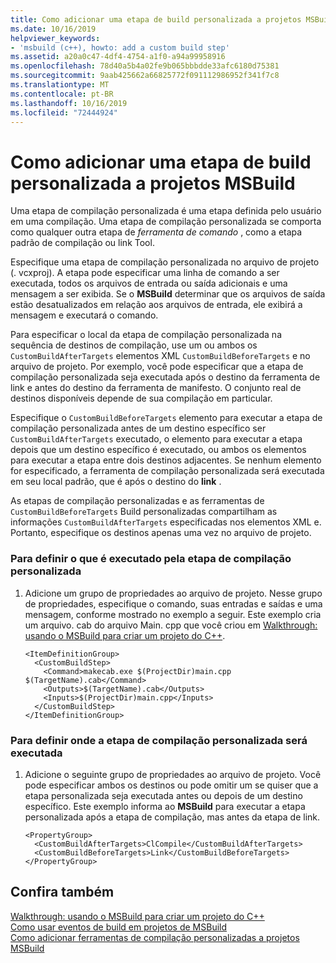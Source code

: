 ```yaml
---
title: Como adicionar uma etapa de build personalizada a projetos MSBuild
ms.date: 10/16/2019
helpviewer_keywords:
- 'msbuild (c++), howto: add a custom build step'
ms.assetid: a20a0c47-4df4-4754-a1f0-a94a99958916
ms.openlocfilehash: 78d40a5b4a02fe9b065bbbdde33afc6180d75381
ms.sourcegitcommit: 9aab425662a66825772f091112986952f341f7c8
ms.translationtype: MT
ms.contentlocale: pt-BR
ms.lasthandoff: 10/16/2019
ms.locfileid: "72444924"
---
```

# <a name="how-to-add-a-custom-build-step-to-msbuild-projects"></a>Como adicionar uma etapa de build personalizada a projetos MSBuild

Uma etapa de compilação personalizada é uma etapa definida pelo usuário em uma compilação. Uma etapa de compilação personalizada se comporta como qualquer outra etapa de *ferramenta de comando* , como a etapa padrão de compilação ou link Tool.

Especifique uma etapa de compilação personalizada no arquivo de projeto (. vcxproj). A etapa pode especificar uma linha de comando a ser executada, todos os arquivos de entrada ou saída adicionais e uma mensagem a ser exibida. Se o **MSBuild** determinar que os arquivos de saída estão desatualizados em relação aos arquivos de entrada, ele exibirá a mensagem e executará o comando.

Para especificar o local da etapa de compilação personalizada na sequência de destinos de compilação, use um ou ambos os `CustomBuildAfterTargets` elementos XML `CustomBuildBeforeTargets` e no arquivo de projeto. Por exemplo, você pode especificar que a etapa de compilação personalizada seja executada após o destino da ferramenta de link e antes do destino da ferramenta de manifesto. O conjunto real de destinos disponíveis depende de sua compilação em particular.

Especifique o `CustomBuildBeforeTargets` elemento para executar a etapa de compilação personalizada antes de um destino específico ser `CustomBuildAfterTargets` executado, o elemento para executar a etapa depois que um destino específico é executado, ou ambos os elementos para executar a etapa entre dois destinos adjacentes. Se nenhum elemento for especificado, a ferramenta de compilação personalizada será executada em seu local padrão, que é após o destino do **link** .

As etapas de compilação personalizadas e as ferramentas de `CustomBuildBeforeTargets` Build personalizadas compartilham as informações `CustomBuildAfterTargets` especificadas nos elementos XML e. Portanto, especifique os destinos apenas uma vez no arquivo de projeto.

### <a name="to-define-what-is-executed-by-the-custom-build-step"></a>Para definir o que é executado pela etapa de compilação personalizada

1. Adicione um grupo de propriedades ao arquivo de projeto. Nesse grupo de propriedades, especifique o comando, suas entradas e saídas e uma mensagem, conforme mostrado no exemplo a seguir. Este exemplo cria um arquivo. cab do arquivo Main. cpp que você criou em [Walkthrough: usando o MSBuild para criar um projeto do C++](walkthrough-using-msbuild-to-create-a-visual-cpp-project.md).

    ```
    <ItemDefinitionGroup>
      <CustomBuildStep>
        <Command>makecab.exe $(ProjectDir)main.cpp $(TargetName).cab</Command>
        <Outputs>$(TargetName).cab</Outputs>
        <Inputs>$(ProjectDir)main.cpp</Inputs>
      </CustomBuildStep>
    </ItemDefinitionGroup>
    ```

### <a name="to-define-where-in-the-build-the-custom-build-step-will-execute"></a>Para definir onde a etapa de compilação personalizada será executada

1. Adicione o seguinte grupo de propriedades ao arquivo de projeto. Você pode especificar ambos os destinos ou pode omitir um se quiser que a etapa personalizada seja executada antes ou depois de um destino específico. Este exemplo informa ao **MSBuild** para executar a etapa personalizada após a etapa de compilação, mas antes da etapa de link.

    ```
    <PropertyGroup>
      <CustomBuildAfterTargets>ClCompile</CustomBuildAfterTargets>
      <CustomBuildBeforeTargets>Link</CustomBuildBeforeTargets>
    </PropertyGroup>
    ```

## <a name="see-also"></a>Confira também

[Walkthrough: usando o MSBuild para criar um projeto do C++](walkthrough-using-msbuild-to-create-a-visual-cpp-project.md)<br/>
[Como usar eventos de build em projetos de MSBuild](how-to-use-build-events-in-msbuild-projects.md)<br/>
[Como adicionar ferramentas de compilação personalizadas a projetos MSBuild](how-to-add-custom-build-tools-to-msbuild-projects.md)
